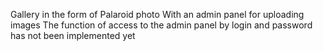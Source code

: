 Gallery in the form of Palaroid photo
With an admin panel for uploading images
The function of access to the admin panel by login and password has not been implemented yet
